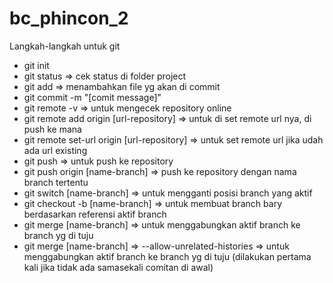 # bc_phincon_2

Langkah-langkah untuk git
- git init
- git status => cek status di folder project
- git add => menambahkan file yg akan di commit
- git commit -m "[comit message]"
- git remote -v => untuk mengecek repository online
- git remote add origin [url-repository] => untuk di set remote url nya, di push ke mana
- git remote set-url origin [url-repository] => untuk set remote url jika udah ada url existing
- git push => untuk push ke repository
- git push origin [name-branch] => push ke repository dengan nama branch tertentu
- git switch [name-branch] => untuk mengganti posisi branch yang aktif
- git checkout -b [name-branch] => untuk membuat branch bary berdasarkan referensi aktif branch
- git merge [name-branch] => untuk menggabungkan aktif branch ke branch yg di tuju
- git merge [name-branch] => --allow-unrelated-histories => untuk menggabungkan aktif branch ke branch yg di tuju (dilakukan pertama kali jika tidak ada samasekali comitan di awal)